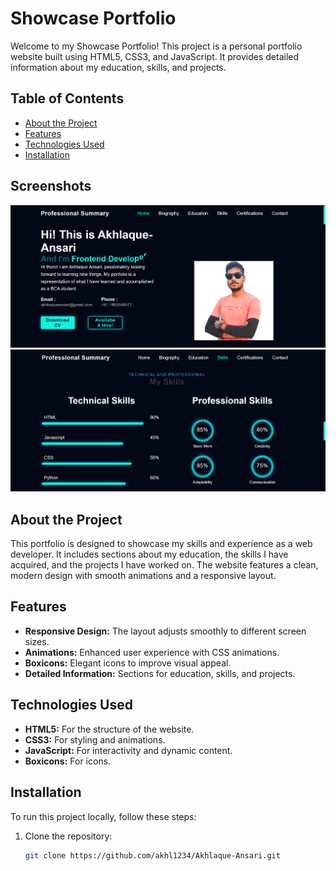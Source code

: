 # Showcase Portfolio

Welcome to my Showcase Portfolio! This project is a personal portfolio website built using HTML5, CSS3, and JavaScript. It provides detailed information about my education, skills, and projects.

## Table of Contents

- [About the Project](#about-the-project)
- [Features](#features)
- [Technologies Used](#technologies-used)
- [Installation](#installation)

## Screenshots

![Portfolio Screenshot](Images/sc1.png)
![Second Screenshot](Images/sc2.png)

## About the Project

This portfolio is designed to showcase my skills and experience as a web developer. It includes sections about my education, the skills I have acquired, and the projects I have worked on. The website features a clean, modern design with smooth animations and a responsive layout.

## Features

- **Responsive Design:** The layout adjusts smoothly to different screen sizes.
- **Animations:** Enhanced user experience with CSS animations.
- **Boxicons:** Elegant icons to improve visual appeal.
- **Detailed Information:** Sections for education, skills, and projects.

## Technologies Used

- **HTML5:** For the structure of the website.
- **CSS3:** For styling and animations.
- **JavaScript:** For interactivity and dynamic content.
- **Boxicons:** For icons.

## Installation

To run this project locally, follow these steps:

1. Clone the repository:
   ```bash
   git clone https://github.com/akhl1234/Akhlaque-Ansari.git
   ```
